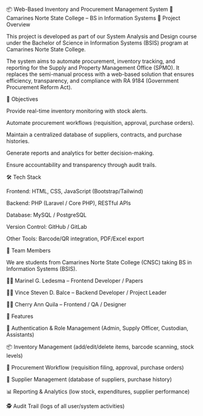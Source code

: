 📦 Web-Based Inventory and Procurement Management System
🏫 Camarines Norte State College – BS in Information Systems
📖 Project Overview

This project is developed as part of our System Analysis and Design course under the Bachelor of Science in Information Systems (BSIS) program at Camarines Norte State College.

The system aims to automate procurement, inventory tracking, and reporting for the Supply and Property Management Office (SPMO). It replaces the semi-manual process with a web-based solution that ensures efficiency, transparency, and compliance with RA 9184 (Government Procurement Reform Act).

🎯 Objectives

Provide real-time inventory monitoring with stock alerts.

Automate procurement workflows (requisition, approval, purchase orders).

Maintain a centralized database of suppliers, contracts, and purchase histories.

Generate reports and analytics for better decision-making.

Ensure accountability and transparency through audit trails.


🛠 Tech Stack

Frontend: HTML, CSS, JavaScript (Bootstrap/Tailwind)

Backend: PHP (Laravel / Core PHP), RESTful APIs

Database: MySQL / PostgreSQL

Version Control: GitHub / GitLab

Other Tools: Barcode/QR integration, PDF/Excel export


👥 Team Members

We are students from Camarines Norte State College (CNSC) taking BS in Information Systems (BSIS).

👨‍💻 Marinel G. Ledesma – Frontend Developer / Papers

👩‍💻 Vince Steven D. Balce – Backend Developer / Project Leader

👨‍💻 Cherry Ann Quila – Frontend / QA / Designer



📂 Features

🔑 Authentication & Role Management (Admin, Supply Officer, Custodian, Assistants)

📦 Inventory Management (add/edit/delete items, barcode scanning, stock levels)

📝 Procurement Workflow (requisition filing, approval, purchase orders)

🏢 Supplier Management (database of suppliers, purchase history)

📊 Reporting & Analytics (low stock, expenditures, supplier performance)

🕵️ Audit Trail (logs of all user/system activities)